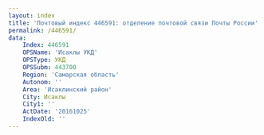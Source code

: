 ```yaml
---
layout: index
title: 'Почтовый индекс 446591: отделение почтовой связи Почты России'
permalink: /446591/
data:
    Index: 446591
    OPSName: 'Исаклы УКД'
    OPSType: УКД
    OPSSubm: 443700
    Region: 'Самарская область'
    Autonom: ''
    Area: 'Исаклинский район'
    City: Исаклы
    City1: ''
    ActDate: '20161025'
    IndexOld: ''
---
```

